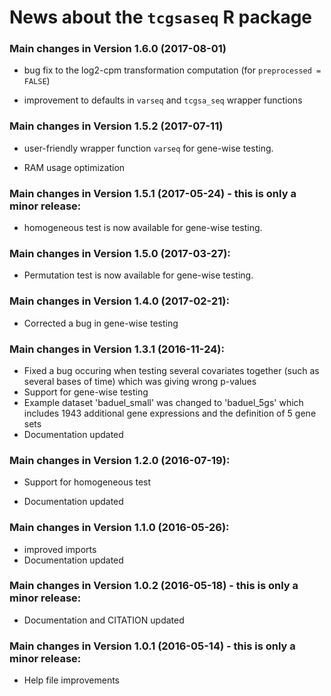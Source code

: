 # News about the `tcgsaseq` R package

### Main changes in Version 1.6.0 (2017-08-01)

* bug fix to the log2-cpm transformation computation (for `preprocessed = FALSE`)

* improvement to defaults in `varseq` and `tcgsa_seq` wrapper functions

### Main changes in Version 1.5.2 (2017-07-11)

* user-friendly wrapper function `varseq` for gene-wise testing.

* RAM usage optimization


### Main changes in Version 1.5.1 (2017-05-24) - this is only a minor release:

* homogeneous test is now available for gene-wise testing.

### Main changes in Version 1.5.0 (2017-03-27):

* Permutation test is now available for gene-wise testing.


### Main changes in Version 1.4.0 (2017-02-21):

* Corrected a bug in gene-wise testing

### Main changes in Version 1.3.1 (2016-11-24):

* Fixed a bug occuring when testing several covariates together (such as several bases of time) which was giving wrong p-values
* Support for gene-wise testing
* Example dataset 'baduel_small' was changed to 'baduel_5gs' which includes 1943 additional gene expressions and the definition of 5 gene sets
* Documentation updated

### Main changes in Version 1.2.0 (2016-07-19):
* Support for homogeneous test

* Documentation updated

### Main changes in Version 1.1.0 (2016-05-26):

* improved imports
* Documentation updated

### Main changes in Version 1.0.2 (2016-05-18) - this is only a minor release:

* Documentation and CITATION updated

### Main changes in Version 1.0.1 (2016-05-14) - this is only a minor release:

* Help file improvements

